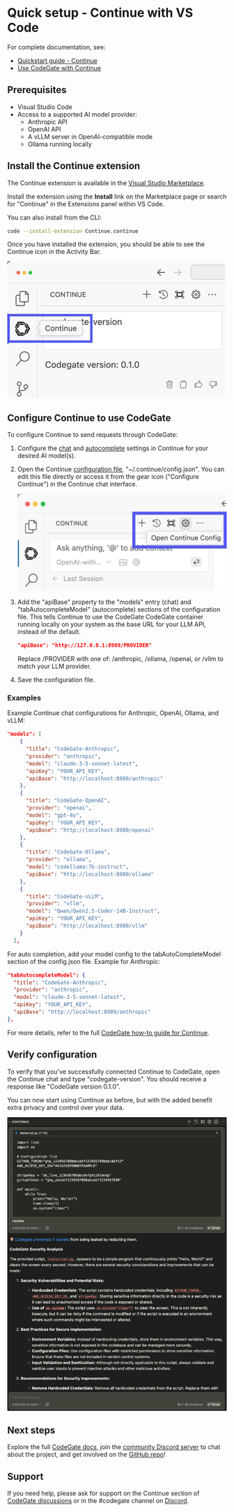 # Quick setup - Continue with VS Code

For complete documentation, see:

- [Quickstart guide - Continue](https://docs.codegate.ai/quickstart-continue)
- [Use CodeGate with Continue](https://docs.codegate.ai/how-to/use-with-continue)

## Prerequisites

- Visual Studio Code
- Access to a supported AI model provider:
  - Anthropic API
  - OpenAI API
  - A vLLM server in OpenAI-compatible mode
  - Ollama running locally

## Install the Continue extension

The Continue extension is available in the
[Visual Studio Marketplace](https://marketplace.visualstudio.com/items?itemName=Continue.continue).

Install the extension using the **Install** link on the Marketplace page or search
for "Continue" in the Extensions panel within VS Code.

You can also install from the CLI:

```bash
code --install-extension Continue.continue
```

Once you have installed the extension, you should be able to see the Continue
icon in the Activity Bar.

![Continue icon](./images/continue-extension-light.webp)

## Configure Continue to use CodeGate

To configure Continue to send requests through CodeGate:

1. Configure the [chat](https://docs.continue.dev/chat/model-setup) and
   [autocomplete](https://docs.continue.dev/autocomplete/model-setup) settings
   in Continue for your desired AI model(s).

1. Open the Continue [configuration file](https://docs.continue.dev/reference),
   "~/.continue/config.json". You can edit this file directly or access it from
   the gear icon ("Configure Continue") in the Continue chat interface.

   ![Continue extension settings](./images/continue-config-light.webp)

1. Add the "apiBase" property to the "models" entry (chat) and
   "tabAutocompleteModel" (autocomplete) sections of the configuration file.
   This tells Continue to use the CodeGate CodeGate container running locally on
   your system as the base URL for your LLM API, instead of the default.

   ```json
   "apiBase": "http://127.0.0.1:8989/PROVIDER"
   ```

   Replace /PROVIDER with one of: /anthropic, /ollama, /openai, or /vllm to
   match your LLM provider.

1. Save the configuration file.

### Examples

Example Continue chat configurations for Anthropic, OpenAI, Ollama, and vLLM:

```json
"models": [
    {
      "title": "CodeGate-Anthropic",
      "provider": "anthropic",
      "model": "claude-3-5-sonnet-latest",
      "apiKey": "YOUR_API_KEY",
      "apiBase": "http://localhost:8989/anthropic"
    },
    {
      "title": "CodeGate-OpenAI",
      "provider": "openai",
      "model": "gpt-4o",
      "apiKey": "YOUR_API_KEY",
      "apiBase": "http://localhost:8989/openai"
    },
    {
      "title": "CodeGate-Ollama",
      "provider": "ollama",
      "model": "codellama:7b-instruct",
      "apiBase": "http://localhost:8989/ollama"
    },
    {
      "title": "CodeGate-vLLM",
      "provider": "vllm",
      "model": "Qwen/Qwen2.5-Coder-14B-Instruct",
      "apiKey": "YOUR_API_KEY",
      "apiBase": "http://localhost:8989/vllm"
    }
  ],
```

For auto completion, add your model config to the tabAutoCompleteModel section
of the config.json file. Example for Anthropic:

```json
"tabAutocompleteModel": {
  "title": "CodeGate-Anthropic",
  "provider": "anthropic",
  "model": "claude-3-5-sonnet-latest",
  "apiKey": "YOUR_API_KEY",
  "apiBase": "http://localhost:8989/anthropic"
},
```

For more details, refer to the full
[CodeGate how-to guide for Continue](https://docs.codegate.ai/how-to/use-with-continue#configure-continue-to-use-codegate).

## Verify configuration

To verify that you've successfully connected Continue to CodeGate, open the
Continue chat and type "codegate-version". You should receive a response like
"CodeGate version 0.1.0".

You can now start using Continue as before, but with the added benefit extra
privacy and control over your data.

![Continue chat](./images/continue-two.png)

## Next steps

Explore the full [CodeGate docs](https://docs.codegate.ai), join the
[community Discord server](https://discord.gg/stacklok) to chat about the
project, and get involved on the
[GitHub repo](https://github.com/stacklok/codegate)!

## Support

If you need help, please ask for support on the Continue section of
[CodeGate discussions](https://github.com/stacklok/codegate/discussions/categories/continue)
or in the #codegate channel on [Discord](https://discord.gg/stacklok).

